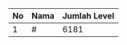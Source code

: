 | No | Nama            | Jumlah Level |
|----|-----------------|--------------|
| 1  | #    |    6181        |
